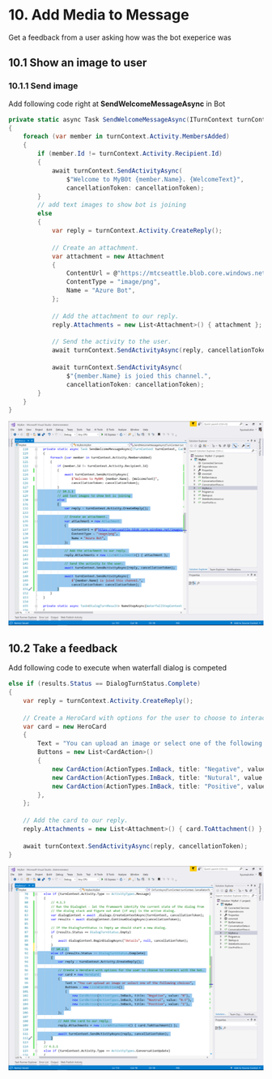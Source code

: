 # 10. Add Media to Message

Get a feedback from a user asking how was the bot exeperice was

## 10.1 Show an image to user

### 10.1.1 Send image

Add following code right at __SendWelcomeMessageAsync__ in Bot

```C#
private static async Task SendWelcomeMessageAsync(ITurnContext turnContext, CancellationToken cancellationToken)
{
    foreach (var member in turnContext.Activity.MembersAdded)
    {
        if (member.Id != turnContext.Activity.Recipient.Id)
        {
            await turnContext.SendActivityAsync(
                $"Welcome to MyB0t {member.Name}. {WelcomeText}",
                cancellationToken: cancellationToken);
        }
        // add text images to show bot is joining
        else
        {
            var reply = turnContext.Activity.CreateReply();

            // Create an attachment.
            var attachment = new Attachment
            {
                ContentUrl = @"https://mtcseattle.blob.core.windows.net/images/small Bot Services.png",
                ContentType = "image/png",
                Name = "Azure Bot",
            };

            // Add the attachment to our reply.
            reply.Attachments = new List<Attachment>() { attachment };

            // Send the activity to the user.
            await turnContext.SendActivityAsync(reply, cancellationToken);

            await turnContext.SendActivityAsync(
                $"{member.Name} is joied this channel.",
                cancellationToken: cancellationToken);
        }
    }
}
```
![10.1.1](./images/10.1.1.png)

## 10.2 Take a feedback

Add following code to execute when waterfall dialog is competed

```C#
else if (results.Status == DialogTurnStatus.Complete)
{
    var reply = turnContext.Activity.CreateReply();

    // Create a HeroCard with options for the user to choose to interact with the bot.
    var card = new HeroCard
    {
        Text = "You can upload an image or select one of the following choices",
        Buttons = new List<CardAction>()
        {
            new CardAction(ActionTypes.ImBack, title: "Negative", value: "0"),
            new CardAction(ActionTypes.ImBack, title: "Nutural", value: "0.5"),
            new CardAction(ActionTypes.ImBack, title: "Positive", value: "1"),
        },
    };

    // Add the card to our reply.
    reply.Attachments = new List<Attachment>() { card.ToAttachment() };

    await turnContext.SendActivityAsync(reply, cancellationToken);
}
```

![10.2.1](./images/10.2.1.png)
